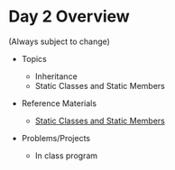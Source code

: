 # Day 2 Overview

(Always subject to change)

- Topics
  - Inheritance
  - Static Classes and Static Members
- Reference Materials
  - [Static Classes and Static Members](https://docs.google.com/a/wecancodeit.org/presentation/d/18vcNXzqI86uRyguIoPx2FyFTeNZpwFVw4xRUqP65sOE/edit?usp=sharing)
  
- Problems/Projects
  - In class program
